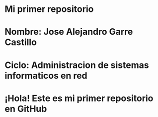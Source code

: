# Mi primer repositorio                              
# Nombre: Jose Alejandro Garre Castillo
# Ciclo: Administracion de sistemas informaticos en red
# ¡Hola! Este es mi primer repositorio en GitHub
